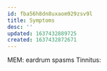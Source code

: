 ```yaml
---
id: fba56h8dn8uxaom929zsv9l
title: Symptoms
desc: ''
updated: 1637432889725
created: 1637432872671
---
```


MEM: eardrum spasms
Tinnitus:
